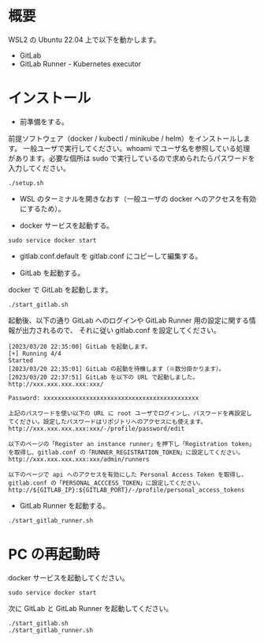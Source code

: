 # 概要

WSL2 の Ubuntu 22.04 上で以下を動かします。

- GitLab
- GitLab Runner - Kubernetes executor

# インストール

- 前準備をする。

前提ソフトウェア（docker / kubectl / minikube / helm）をインストールします。
一般ユーザで実行してください。whoami でユーザ名を参照している処理があります。必要な個所は sudo で実行しているので求められたらパスワードを入力してください。

```
./setup.sh
```

- WSL のターミナルを開きなおす（一般ユーザの docker へのアクセスを有効にするため）。

- docker サービスを起動する。

```
sudo service docker start
```

- gitlab.conf.default を gitlab.conf にコピーして編集する。

- GitLab を起動する。

docker で GitLab を起動します。

```
./start_gitlab.sh
```

起動後、以下の通り GitLab へのログインや GitLab Runner 用の設定に関する情報が出力されるので、
それに従い gitlab.conf を設定してください。

```
[2023/03/20 22:35:00] GitLab を起動します。
[+] Running 4/4
Started
[2023/03/20 22:35:01] GitLab の起動を待機します（※数分掛かります）。
[2023/03/20 22:37:51] GitLab を以下の URL で起動しました。
http://xxx.xxx.xxx.xxx:xxx/

Password: xxxxxxxxxxxxxxxxxxxxxxxxxxxxxxxxxxxxxxxxxxxx

上記のパスワードを使い以下の URL に root ユーザでログインし、パスワードを再設定してください。設定したパスワードはリポジトリへのアクセスにも使えます。
http://xxx.xxx.xxx.xxx:xxx/-/profile/password/edit

以下のページの「Register an instance runner」を押下し「Registration token」を取得し、gitlab.conf の「RUNNER_REGISTRATION_TOKEN」に設定してください。
http://xxx.xxx.xxx.xxx:xxx/admin/runners

以下のページで api へのアクセスを有効にした Personal Access Token を取得し、gitlab.conf の「PERSONAL_ACCCESS_TOKEN」に設定してください。
http://${GITLAB_IP}:${GITLAB_PORT}/-/profile/personal_access_tokens
```

- GitLab Runner を起動する。

```
./start_gitlab_runner.sh
```

# PC の再起動時

docker サービスを起動してください。

```
sudo service docker start
```

次に GitLab と GitLab Runner を起動してください。

```
./start_gitlab.sh
./start_gitlab_runner.sh
```

